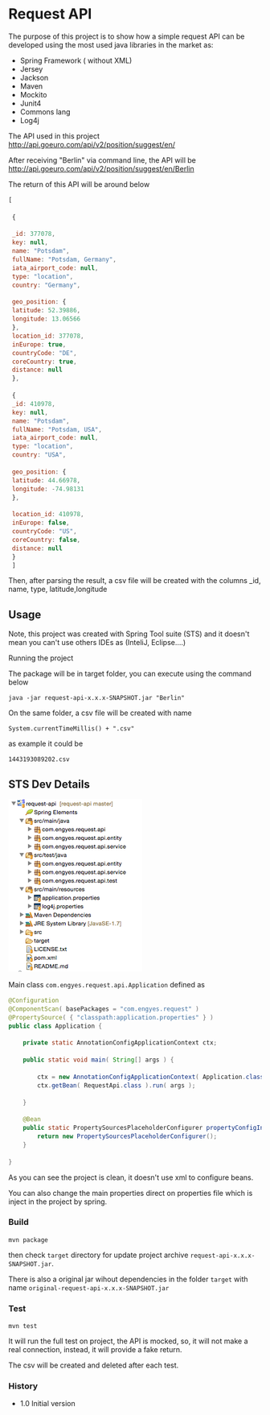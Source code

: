 # Request API

 The purpose of this project is to show how a simple request API can be developed using the most used java libraries in the market as:

 - Spring Framework ( without XML)
 - Jersey 
 - Jackson
 - Maven 
 - Mockito 
 - Junit4
 - Commons lang 
 - Log4j

The API used in this project 
http://api.goeuro.com/api/v2/position/suggest/en/

After receiving "Berlin" via command line, the API will be
http://api.goeuro.com/api/v2/position/suggest/en/Berlin

The return of this API will be around below

```javascript
[

 {

 _id: 377078,
 key: null,
 name: "Potsdam",
 fullName: "Potsdam, Germany",
 iata_airport_code: null,
 type: "location",
 country: "Germany",

 geo_position: {
 latitude: 52.39886,
 longitude: 13.06566
 },
 location_id: 377078,
 inEurope: true,
 countryCode: "DE",
 coreCountry: true,
 distance: null
 },

 {
 _id: 410978,
 key: null,
 name: "Potsdam",
 fullName: "Potsdam, USA",
 iata_airport_code: null,
 type: "location",
 country: "USA",

 geo_position: {
 latitude: 44.66978,
 longitude: -74.98131
 },

 location_id: 410978,
 inEurope: false,
 countryCode: "US",
 coreCountry: false,
 distance: null
 }
 ]
```

Then, after parsing the result, a csv file will be created with the columns
_id, name, type, latitude,longitude

## Usage

Note, this project was created with Spring Tool suite (STS) and it doesn't mean you can't use others IDEs as (InteliJ, Eclipse....)

Running the project

The package will be in target folder, you can execute using the command below

	java -jar request-api-x.x.x-SNAPSHOT.jar "Berlin"

On the same folder, a csv file will be created with name

    System.currentTimeMillis() + ".csv" 

as example it could be

    1443193089202.csv

## STS Dev Details

![](sts-dev.png)

Main class 
`com.engyes.request.api.Application` defined as

```java
@Configuration
@ComponentScan( basePackages = "com.engyes.request" )
@PropertySource( { "classpath:application.properties" } )
public class Application {

	private static AnnotationConfigApplicationContext ctx;

	public static void main( String[] args ) {

		ctx = new AnnotationConfigApplicationContext( Application.class );
		ctx.getBean( RequestApi.class ).run( args );

	}

	@Bean
	public static PropertySourcesPlaceholderConfigurer propertyConfigInDev() {
		return new PropertySourcesPlaceholderConfigurer();
	}

}
```

As you can see the project is clean, it doesn't use xml to configure beans.

You can also change the main properties direct on properties file which is inject in the project by spring.

### Build

	mvn package
      
then check `target` directory for update project archive `request-api-x.x.x-SNAPSHOT.jar`.

There is also a original jar wihout dependencies in the folder `target` with name `original-request-api-x.x.x-SNAPSHOT.jar` 

### Test

	mvn test
      
It will run the full test on project, the API is mocked, so, it will not make a real connection, instead, it will provide a fake return.

The csv will be created and deleted after each test.


### History

- 1.0 Initial version
